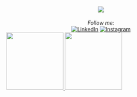 <h1 align="center">
    <img src="https://readme-typing-svg.herokuapp.com?font=Roboto+Slab&color=ff6e96&lines=Hello+there%2C+I'm+Geovanni+%F0%9F%91%8B">
</h1>

<div align="center">
<i>Follow me:</i><br>
<a href="https://www.linkedin.com/in/geovannicardoso" target="_blank"><img src="https://img.shields.io/badge/LinkedIn-%230077B5.svg?&style=flat-square&logo=linkedin&logoColor=white" alt="LinkedIn"><a>
<a href="https://www.instagram.com/geh.mac" target="_blank"><img src="https://img.shields.io/badge/Instagram-%23E4405F.svg?&style=flat-square&logo=instagram&logoColor=white" alt="Instagram"></a>
</div>


 <div>
  <a href="https://github.com/walaceborges">
  <img height="152em" src="https://github-readme-stats.vercel.app/api/top-langs/?username=gehmac&langs_count=10&theme=dracula&layout=compact"/>
  <img height="152em" src="https://github-readme-stats.vercel.app/api?username=gehmac&t&show_icons=true&hide_border=true&count_private=true&theme=dracula"/>
<div>
